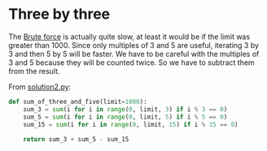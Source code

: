 # Three by three

The [Brute force](solution1.md) is actually quite slow, at least it would be if
the limit was greater than 1000. Since only multiples of 3 and 5 are useful,
iterating 3 by 3 and then 5 by 5 will be faster. We have to be careful with the
multiples of 3 and 5 because they will be counted twice. So we have to subtract
them from the result.

From [solution2.py](https://github.com/TurtleSmoke/Project-Euler/blob/main/problems/problem_0001/solution2.py):

```python
def sum_of_three_and_five(limit=1000):
    sum_3 = sum(i for i in range(0, limit, 3) if i % 3 == 0)
    sum_5 = sum(i for i in range(0, limit, 5) if i % 5 == 0)
    sum_15 = sum(i for i in range(0, limit, 15) if i % 15 == 0)
   
    return sum_3 + sum_5 - sum_15
```
